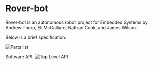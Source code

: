 # Rover-bot


Rover-bot is an autonomous robot project for Embedded Systems by Andrew Thorp, Eli McGalliard, Nathan Cook, and James Wilson.

Below is a brief specification:

![Parts list](Rover-bot/Parts_Spec.png)

Software API:
![Top Level API](Rover-bot/Robot_API.png)
